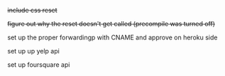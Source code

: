 ~~include css reset~~

~~figure out why the reset doesn't get called (precompile was turned off)~~

set up the proper forwardingp with CNAME and approve on heroku side

set up up yelp api

set up foursquare api